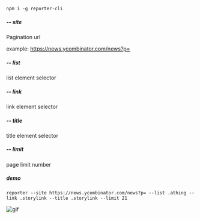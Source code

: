 ```
npm i -g reporter-cli
```

##### -- site

Pagination url

example: https://news.ycombinator.com/news?p=

##### -- list

list element selector

##### -- link

link element selector

##### -- title

title element selector

##### -- limit

page limit number

##### demo
```
reporter --site https://news.ycombinator.com/news?p= --list .athing --link .storylink --title .storylink --limit 21
```

![gif](https://media.giphy.com/media/3og0IwHbwwflVbaVtm/giphy.gif)
